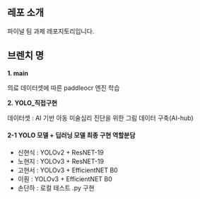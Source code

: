 ## 레포 소개
파이널 팀 과제 레포지토리입니다.

## 브렌치 명
**1. main**
   
   의료 데이터셋에 따른 paddleocr 엔진 학습

**2. YOLO_직접구현**

   데이터셋 : AI 기반 아동 미술심리 진단을 위한 그림 데이터 구축(AI-hub)

#### 2-1 YOLO 모델 + 딥러닝 모델 최종 구현 역할분담
  - 신현식 : YOLOv2 + ResNET-19
  - 노현지 : YOLOv3 + ResNET-19
  - 고현서 : YOLOv3 + EfficientNET B0
  - 이훤 : YOLOv3 + EfficientNET B0
  - 손단하 : 로컬 테스트 .py 구현
